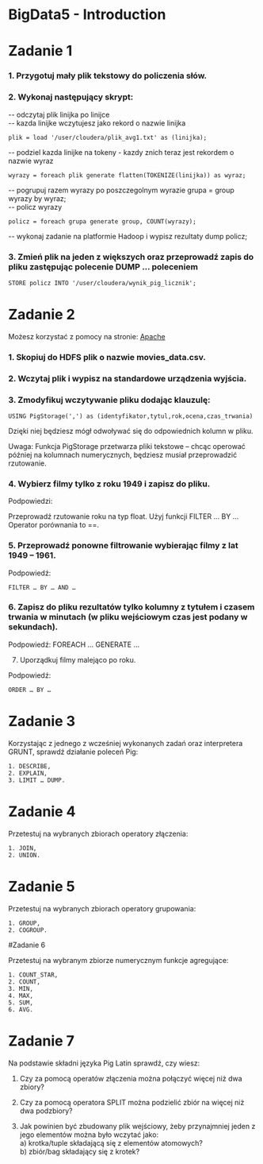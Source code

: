 # BigData5 - Introduction

# Zadanie 1  

### 1. Przygotuj mały plik tekstowy do policzenia słów.  

### 2. Wykonaj następujący skrypt:  
-- odczytaj plik linijka po linijce  
-- kazda linijke wczytujesz jako rekord o nazwie linijka  
```
plik = load '/user/cloudera/plik_avg1.txt' as (linijka);
```

-- podziel kazda linijke na tokeny - kazdy znich teraz jest rekordem o nazwie wyraz
```
wyrazy = foreach plik generate flatten(TOKENIZE(linijka)) as wyraz; 
```

-- pogrupuj razem wyrazy po poszczegolnym wyrazie  grupa = group wyrazy by wyraz;  
-- policz wyrazy  
```
policz = foreach grupa generate group, COUNT(wyrazy);  
```

-- wykonaj zadanie na platformie Hadoop i wypisz rezultaty  dump policz;  

### 3. Zmień plik na jeden z większych oraz przeprowadź zapis do pliku zastępując polecenie DUMP … poleceniem 
```
STORE policz INTO '/user/cloudera/wynik_pig_licznik';     
```

# Zadanie 2

Możesz korzystać z pomocy na stronie: [Apache](https://pig.apache.org/docs/r0.15.0/index.html)

### 1. Skopiuj do HDFS plik o nazwie movies_data.csv.

### 2. Wczytaj plik i wypisz na standardowe urządzenia wyjścia.

### 3. Zmodyfikuj wczytywanie pliku dodając klauzulę:
```
USING PigStorage(',') as (identyfikator,tytul,rok,ocena,czas_trwania)
```

Dzięki niej będziesz mógł odwoływać się do odpowiednich kolumn w pliku.

Uwaga: Funkcja PigStorage przetwarza pliki tekstowe – chcąc operować później na kolumnach numerycznych, będziesz musiał przeprowadzić rzutowanie.

### 4. Wybierz filmy tylko z roku 1949 i zapisz do pliku.

Podpowiedzi:

Przeprowadź rzutowanie roku na typ float.
Użyj funkcji FILTER … BY …
Operator porównania to ==.
### 5. Przeprowadź ponowne filtrowanie wybierając filmy z lat 1949 – 1961.

Podpowiedź: 
```
FILTER … BY … AND …  
```
### 6. Zapisz do pliku rezultatów tylko kolumny z tytułem i czasem trwania w minutach (w pliku wejściowym czas jest podany w sekundach).

Podpowiedź: FOREACH … GENERATE …

7. Uporządkuj filmy malejąco po roku.

Podpowiedź: 
```
ORDER … BY …
```

# Zadanie 3

Korzystając z jednego z wcześniej wykonanych zadań oraz interpretera GRUNT, sprawdź działanie poleceń Pig:
```
1. DESCRIBE,
2. EXPLAIN,
3. LIMIT … DUMP.
```

# Zadanie 4

Przetestuj na wybranych zbiorach operatory złączenia:
```
1. JOIN,
2. UNION.
```

# Zadanie 5

Przetestuj na wybranych zbiorach operatory grupowania:

```
1. GROUP,
2. COGROUP.
```

#Zadanie 6

Przetestuj na wybranym zbiorze numerycznym funkcje agregujące:
```
1. COUNT_STAR,
2. COUNT,
3. MIN,
4. MAX,
5. SUM,
6. AVG.
```


# Zadanie 7

Na podstawie składni języka Pig Latin sprawdź, czy wiesz:

1. Czy za pomocą operatów złączenia można połączyć więcej niż dwa zbiory?

2. Czy za pomocą operatora SPLIT można podzielić zbiór na więcej niż dwa podzbiory?

3. Jak powinien być zbudowany plik wejściowy, żeby przynajmniej jeden z jego elementów można było wczytać jako:  
a) krotka/tuple składającą się z elementów atomowych?  
b) zbiór/bag składający się z krotek?

